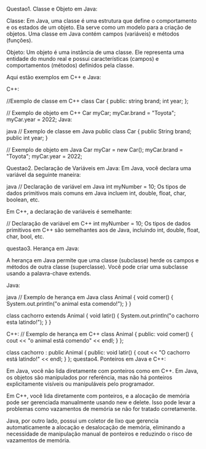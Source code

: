 Questao1. Classe e Objeto em Java:

Classe: Em Java, uma classe é uma estrutura que define o comportamento e os estados de um objeto. Ela serve como um modelo para a criação de objetos. Uma classe em Java contém campos (variáveis) e métodos (funções).

Objeto: Um objeto é uma instância de uma classe. Ele representa uma entidade do mundo real e possui características (campos) e comportamentos (métodos) definidos pela classe.

Aqui estão exemplos em C++ e Java:

C++:


//Exemplo de classe em C++
class Car {
public:
    string brand;
    int year;
};

// Exemplo de objeto em C++
Car myCar;
myCar.brand = "Toyota";
myCar.year = 2022;
Java:

java
// Exemplo de classe em Java
public class Car {
    public String brand;
    public int year;
}

// Exemplo de objeto em Java
Car myCar = new Car();
myCar.brand = "Toyota";
myCar.year = 2022;


Questao2. Declaração de Variáveis em Java:
Em Java, você declara uma variável da seguinte maneira:

java
// Declaração de variável em Java
int myNumber = 10;
Os tipos de dados primitivos mais comuns em Java incluem int, double, float, char, boolean, etc.

Em C++, a declaração de variáveis é semelhante:

// Declaração de variável em C++
int myNumber = 10;
Os tipos de dados primitivos em C++ são semelhantes aos de Java, incluindo int, double, float, char, bool, etc.

questao3. Herança em Java:

A herança em Java permite que uma classe (subclasse) herde os campos e métodos de outra classe (superclasse). Você pode criar uma subclasse usando a palavra-chave extends.

Java:

java
// Exemplo de herança em Java
class Animal {
    void comer() {
        System.out.println("o animal esta comendo!");
    }
}

class cachorro extends Animal {
    void latir() {
        System.out.println("o cachorro esta  latindo!");
    }
}

C++:
// Exemplo de herança em C++
class Animal {
public:
    void comer() {
        cout << "o animal está comendo" << endl;
    }
};

class cachorro : public Animal {
public:
    void latir() {
        cout << "O cachorro está latindo!" << endl;
    }
};
questao4. Ponteiros em Java e C++:

Em Java, você não lida diretamente com ponteiros como em C++. Em Java, os objetos são manipulados por referência, mas não há ponteiros explicitamente visíveis ou manipuláveis pelo programador.

Em C++, você lida diretamente com ponteiros, e a alocação de memória pode ser gerenciada manualmente usando new e delete. Isso pode levar a problemas como vazamentos de memória se não for tratado corretamente.

Java, por outro lado, possui um coletor de lixo que gerencia automaticamente a alocação e desalocação de memória, eliminando a necessidade de manipulação manual de ponteiros e reduzindo o risco de vazamentos de memória.





